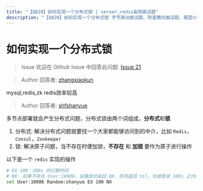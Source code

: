 ```yaml
---
title: "【Q020】如何实现一个分布式锁 | server,redis高频面试题"
description: "【Q020】如何实现一个分布式锁 字节跳动面试题、阿里腾讯面试题、美团小米面试题。"
---
```


# 如何实现一个分布式锁

> Issue
> 欢迎在 Gtihub Issue 中回答此问题: [Issue 21](https://github.com/shfshanyue/Daily-Question/issues/21)

> Author
> 回答者: [zhangxiaokun](https://github.com/zhangxiaokun)

mysql,redis,zk redis效率较高

> Author
> 回答者: [shfshanyue](https://github.com/shfshanyue)

多节点部署就会产生分布式问题，分布式锁由两个词组成，**分布式**和**锁**

1. 分布式: 解决分布式问题就要找一个大家都能够访问到的中介，比如 `Redis`，`Consul`，`Zookeeper`
2. 锁: 解决原子问题，当不存在时便加锁，**不存在** 和 **加锁** 要作为原子进行操作

以下是一个 `redis` 实现的操作

```bash
# EX 100：100s 的过期时间
# NX: 如果不存在 User:10086，设置成功返回 OK，否则返回 nil，也就是说 100s 之内只有第一次操作返回 OK
set User:10086 Random:shanyue EX 100 NX
```
